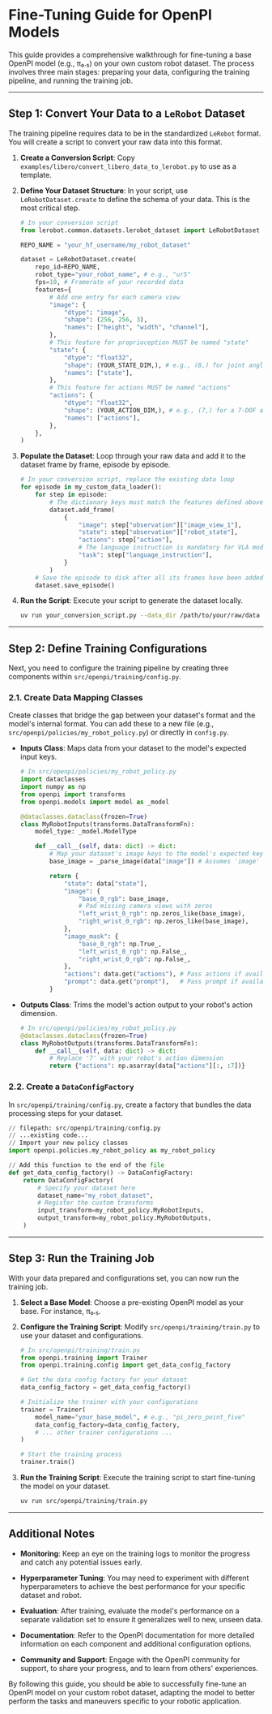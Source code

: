 # Fine-Tuning Guide for OpenPI Models

This guide provides a comprehensive walkthrough for fine-tuning a base OpenPI model (e.g., π₀.₅) on your own custom robot dataset. The process involves three main stages: preparing your data, configuring the training pipeline, and running the training job.

---

## Step 1: Convert Your Data to a `LeRobot` Dataset

The training pipeline requires data to be in the standardized `LeRobot` format. You will create a script to convert your raw data into this format.

1.  **Create a Conversion Script**: Copy `examples/libero/convert_libero_data_to_lerobot.py` to use as a template.

2.  **Define Your Dataset Structure**: In your script, use `LeRobotDataset.create` to define the schema of your data. This is the most critical step.

    ```python
    # In your conversion script
    from lerobot.common.datasets.lerobot_dataset import LeRobotDataset

    REPO_NAME = "your_hf_username/my_robot_dataset"

    dataset = LeRobotDataset.create(
        repo_id=REPO_NAME,
        robot_type="your_robot_name", # e.g., "ur5"
        fps=10, # Framerate of your recorded data
        features={
            # Add one entry for each camera view
            "image": {
                "dtype": "image",
                "shape": (256, 256, 3),
                "names": ["height", "width", "channel"],
            },
            # This feature for proprioception MUST be named "state"
            "state": {
                "dtype": "float32",
                "shape": (YOUR_STATE_DIM,), # e.g., (8,) for joint angles + gripper
                "names": ["state"],
            },
            # This feature for actions MUST be named "actions"
            "actions": {
                "dtype": "float32",
                "shape": (YOUR_ACTION_DIM,), # e.g., (7,) for a 7-DOF action
                "names": ["actions"],
            },
        },
    )
    ```

3.  **Populate the Dataset**: Loop through your raw data and add it to the dataset frame by frame, episode by episode.

    ```python
    # In your conversion script, replace the existing data loop
    for episode in my_custom_data_loader():
        for step in episode:
            # The dictionary keys must match the features defined above
            dataset.add_frame(
                {
                    "image": step["observation"]["image_view_1"],
                    "state": step["observation"]["robot_state"],
                    "actions": step["action"],
                    # The language instruction is mandatory for VLA models
                    "task": step["language_instruction"],
                }
            )
        # Save the episode to disk after all its frames have been added
        dataset.save_episode()
    ```

4.  **Run the Script**: Execute your script to generate the dataset locally.
    ```bash
    uv run your_conversion_script.py --data_dir /path/to/your/raw/data
    ```

---

## Step 2: Define Training Configurations

Next, you need to configure the training pipeline by creating three components within `src/openpi/training/config.py`.

### 2.1. Create Data Mapping Classes

Create classes that bridge the gap between your dataset's format and the model's internal format. You can add these to a new file (e.g., `src/openpi/policies/my_robot_policy.py`) or directly in `config.py`.

*   **Inputs Class**: Maps data from your dataset to the model's expected input keys.
    ```python
    # In src/openpi/policies/my_robot_policy.py
    import dataclasses
    import numpy as np
    from openpi import transforms
    from openpi.models import model as _model

    @dataclasses.dataclass(frozen=True)
    class MyRobotInputs(transforms.DataTransformFn):
        model_type: _model.ModelType

        def __call__(self, data: dict) -> dict:
            # Map your dataset's image keys to the model's expected keys
            base_image = _parse_image(data["image"]) # Assumes 'image' key from LeRobot dataset

            return {
                "state": data["state"],
                "image": {
                    "base_0_rgb": base_image,
                    # Pad missing camera views with zeros
                    "left_wrist_0_rgb": np.zeros_like(base_image),
                    "right_wrist_0_rgb": np.zeros_like(base_image),
                },
                "image_mask": {
                    "base_0_rgb": np.True_,
                    "left_wrist_0_rgb": np.False_,
                    "right_wrist_0_rgb": np.False_,
                },
                "actions": data.get("actions"), # Pass actions if available (during training)
                "prompt": data.get("prompt"),   # Pass prompt if available
            }
    ```
*   **Outputs Class**: Trims the model's action output to your robot's action dimension.
    ```python
    # In src/openpi/policies/my_robot_policy.py
    @dataclasses.dataclass(frozen=True)
    class MyRobotOutputs(transforms.DataTransformFn):
        def __call__(self, data: dict) -> dict:
            # Replace '7' with your robot's action dimension
            return {"actions": np.asarray(data["actions"][:, :7])}
    ```

### 2.2. Create a `DataConfigFactory`

In `src/openpi/training/config.py`, create a factory that bundles the data processing steps for your dataset.

```python
// filepath: src/openpi/training/config.py
// ...existing code...
// Import your new policy classes
import openpi.policies.my_robot_policy as my_robot_policy

// Add this function to the end of the file
def get_data_config_factory() -> DataConfigFactory:
    return DataConfigFactory(
        # Specify your dataset here
        dataset_name="my_robot_dataset",
        # Register the custom transforms
        input_transform=my_robot_policy.MyRobotInputs,
        output_transform=my_robot_policy.MyRobotOutputs,
    )
```

---

## Step 3: Run the Training Job

With your data prepared and configurations set, you can now run the training job.

1.  **Select a Base Model**: Choose a pre-existing OpenPI model as your base. For instance, π₀.₅.

2.  **Configure the Training Script**: Modify `src/openpi/training/train.py` to use your dataset and configurations.

    ```python
    # In src/openpi/training/train.py
    from openpi.training import Trainer
    from openpi.training.config import get_data_config_factory

    # Get the data config factory for your dataset
    data_config_factory = get_data_config_factory()

    # Initialize the trainer with your configurations
    trainer = Trainer(
        model_name="your_base_model", # e.g., "pi_zero_point_five"
        data_config_factory=data_config_factory,
        # ... other trainer configurations ...
    )

    # Start the training process
    trainer.train()
    ```

3.  **Run the Training Script**: Execute the training script to start fine-tuning the model on your dataset.
    ```bash
    uv run src/openpi/training/train.py
    ```

---

## Additional Notes

*   **Monitoring**: Keep an eye on the training logs to monitor the progress and catch any potential issues early.

*   **Hyperparameter Tuning**: You may need to experiment with different hyperparameters to achieve the best performance for your specific dataset and robot.

*   **Evaluation**: After training, evaluate the model's performance on a separate validation set to ensure it generalizes well to new, unseen data.

*   **Documentation**: Refer to the OpenPI documentation for more detailed information on each component and additional configuration options.

*   **Community and Support**: Engage with the OpenPI community for support, to share your progress, and to learn from others' experiences.

By following this guide, you should be able to successfully fine-tune an OpenPI model on your custom robot dataset, adapting the model to better perform the tasks and maneuvers specific to your robotic application.